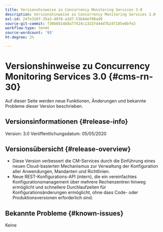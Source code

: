 ```yaml
---
title: Versionshinweise zu Concurrency Monitoring Services 3.0
description: Versionshinweise zu Concurrency Monitoring Services 3.0
exl-id: 247e310f-35a2-4078-a3d7-53b44ef08ad9
source-git-commit: f30b6814b8a77424c13337d44d7b247105e0bfe2
workflow-type: tm+mt
source-wordcount: '93'
ht-degree: 2%

---
```


# Versionshinweise zu Concurrency Monitoring Services 3.0 {#cms-rn-30}

Auf dieser Seite werden neue Funktionen, Änderungen und bekannte Probleme dieser Version beschrieben.

## Versionsinformationen {#release-info}

Version: 3.0
Veröffentlichungsdatum: 05/05/2020

## Versionsübersicht {#release-overview}

* Diese Version verbessert die CM-Services durch die Einführung eines neuen Cloud-basierten Mechanismus zur Verwaltung der Konfiguration aller Anwendungen, Mandanten und Richtlinien.
* Neue REST-Konfigurations-API (intern), die ein vereinfachtes Konfigurationsmanagement über mehrere Rechenzentren hinweg ermöglicht und schnellere Durchlaufzeiten für Konfigurationsänderungen ermöglicht, ohne dass Code- oder Produktionsversionen erforderlich sind.


## Bekannte Probleme {#known-issues}

Keine
